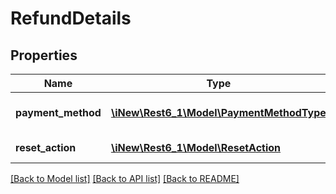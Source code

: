 # RefundDetails

## Properties
Name | Type | Description | Notes
------------ | ------------- | ------------- | -------------
**payment_method** | [**\iNew\Rest6_1\Model\PaymentMethodType**](PaymentMethodType.md) | the payment method | [optional] 
**reset_action** | [**\iNew\Rest6_1\Model\ResetAction**](ResetAction.md) | the reset action | [optional] 

[[Back to Model list]](../README.md#documentation-for-models) [[Back to API list]](../README.md#documentation-for-api-endpoints) [[Back to README]](../README.md)


